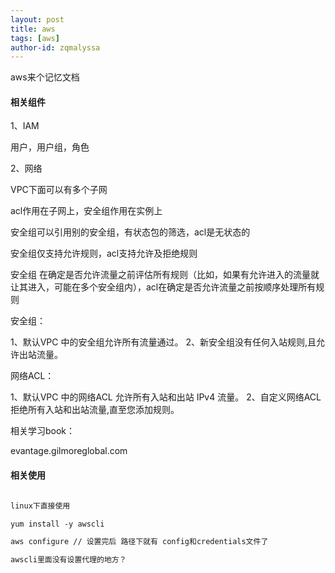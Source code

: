 ```yaml
---
layout: post
title: aws
tags: [aws]
author-id: zqmalyssa
---
```


aws来个记忆文档

#### 相关组件

1、IAM

用户，用户组，角色


2、网络

VPC下面可以有多个子网

acl作用在子网上，安全组作用在实例上

安全组可以引用别的安全组，有状态包的筛选，acl是无状态的

安全组仅支持允许规则，acl支持允许及拒绝规则

安全组 在确定是否允许流量之前评估所有规则（比如，如果有允许进入的流量就让其进入，可能在多个安全组内），acl在确定是否允许流量之前按顺序处理所有规则


安全组：

1、默认VPC 中的安全组允许所有流量通过。
2、新安全组没有任何入站规则,且允许出站流量。

网络ACL：

1、默认VPC 中的网络ACL 允许所有入站和出站 IPv4 流量。
2、自定义网络ACL 拒绝所有入站和出站流量,直至您添加规则。


相关学习book：

evantage.gilmoreglobal.com


#### 相关使用

```html

linux下直接使用

yum install -y awscli

aws configure // 设置完后 路径下就有 config和credentials文件了

awscli里面没有设置代理的地方？

```
